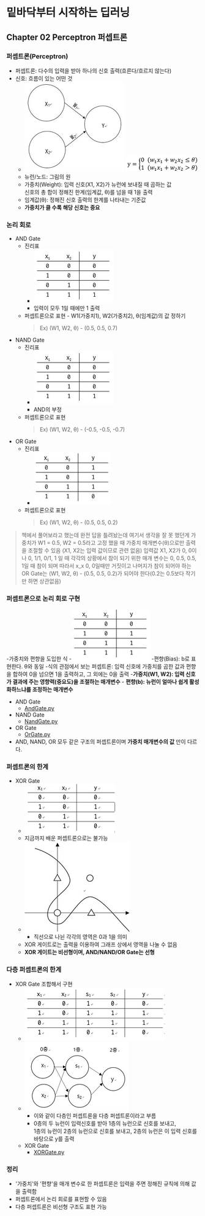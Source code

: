 # 밑바닥부터 시작하는 딥러닝

## Chapter 02 Perceptron 퍼셉트론

### 퍼셉트론(Perceptron)

- 퍼셉트론: 다수의 입력을 받아 하나의 신호 출력(흐른다/흐르지 않는다)
- 신호: 흐름이 있는 어떤 것
    - ![입력 2개 퍼셉트론](C02_images/C02_01.jpg) ![수식](C02_images/C02_02.jpg) 
    - 뉴런/노드: 그림의 원
    - 가중치(Weight): 입력 신호(X1, X2)가 뉴런에 보내질 때 곱하는 값<br>
    신호의 총 합이 정해진 한계(임계값, θ)를 넘을 때 1을 출력
    - 임계값(θ): 정해진 신호 출력의 한계를 나타내는 기준값
    - **가중치가 클 수록 해당 신호는 중요**

### 논리 회로

- AND Gate
    - 진리표
        - ![AND Gate 진리표](C02_images/C02_03.jpg)
        - 입력이 모두 1일 때에만 1 출력
    - 퍼셉트론으로 표현 - W1(가중치1), W2(가중치2), θ(임계값)의 값 정하기
        > Ex) (W1, W2, θ) - (0.5, 0.5, 0.7) 
- NAND Gate
    - 진리표
        - ![NAND Gate 진리표](C02_images/C02_03.jpg)
        - AND의 부정
    - 퍼셉트론으로 표현
        > Ex) (W1, W2, θ) - (-0.5, -0.5, -0.7)
- OR Gate
    - 진리표
        - ![OR Gate 진리표](C02_images/C02_04.jpg)
    - 퍼셉트론으로 표현
        > Ex) (W1, W2, θ) - (0.5, 0.5, 0.2)

>책에서 풀어보라고 했는데 완전 답을 틀려놨는데 여기서 생각을 잘 못 했던게
가중치가 W1 = 0.5, W2 = 0.5라고 고정 했을 때 가중치 매개변수(θ)으로만 출력을 조절할 수 있음
(X1, X2는 입력 값이므로 관련 없음)
입력값 X1, X2가 0, 0이나 0, 1/1, 0/1, 1 일 때 각각의 상황에서 참이 되기 위한 매개 변수는
0, 0.5, 0.5, 1일 때 참이 되며 따라서 x_x 0, 0일때만 거짓이고 나머지가 참이 되어야 하는 OR Gate는
(W1, W2, θ) - (0.5, 0.5, 0.2)가 되어야 한다(0.2는 0.5보다 작기만 하면 상관없음)

### 퍼셉트론으로 논리 회로 구현

-가중치와 편향을 도입한 식
-![θ를 b(편향)으로 변경](C02_images/C02_05.jpg)
    -편향(Bias): b로 표현한다. θ와 동일
    -식의 관점에서 보는 퍼셉트론: 입력 신호에 가중치를 곱한 값과 편향을 합하여 0을 넘으면 1을 출력하고, 그 외에는 0을 출력
    -**가중치(W1, W2): 입력 신호가 결과에 주는 영향력(중요도)을 조절하는 매개변수**
    - **편향(b): 뉴런이 얼마나 쉽게 활성화하느냐를 조정하는 매개변수**
- AND Gate
    - [AndGate.py](C02/AndGate.py)
- NAND Gate
    - [NandGate.py](C02/NandGate.py)
- OR Gate
    - [OrGate.py](C02/OrGate.py)
- AND, NAND, OR 모두 같은 구조의 퍼셉트론이며 **가중치 매개변수의 값** 만이 다르다.

### 퍼셉트론의 한계

- XOR Gate
    - ![XOR Gate 진리표](C02_images/C02_06.jpg)
    - 지금까지 배운 퍼셉트론으로는 불가능
    - ![XOR Gate 퍼셉트론 시각화](C02_images/C02_07.jpg)
        - 직선으로 나뉜 각각의 영역은 0과 1을 의미
    - XOR 게이트로는 출력을 이용하여 그래프 상에서 영역을 나눌 수 없음
    - **XOR 게이트는 비선형이며, AND/NAND/OR Gate는 선형**


### 다층 퍼셉트론의 한계

- XOR Gate 조합해서 구현
    - ![XOR Gate 진리표](C02_images/C02_08.jpg)
    - ![XOR Gate 퍼셉트론 도식](C02_images/C02_09.jpg)
        - 이와 같이 다층인 퍼셉트론을 다층 퍼셉트론이라고 부름
        - 0층의 두 뉴런이 입력신호를 받아 1층의 뉴런으로 신호를 보내고,<br>
        1층의 뉴런이 2층의 뉴런으로 신호를 보내고, 2층의 뉴런은 이 입력 신호를 바탕으로 y를 출력
    - XOR Gate
        - [XORGate.py](C02/XorGate.py)

### 정리

- '가중치'와 '편향'을 매개 변수로 한 퍼셉트론은 입력을 주면 정해진 규칙에 의해 값을 출력함
- 퍼셉트론에서 논리 회로를 표현할 수 있음
- 다층 퍼셉트론은 비선형 구조도 표현 가능